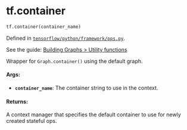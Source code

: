 <div itemscope itemtype="http://developers.google.com/ReferenceObject">
<meta itemprop="name" content="tf.container" />
</div>

# tf.container

``` python
tf.container(container_name)
```



Defined in [`tensorflow/python/framework/ops.py`](https://www.tensorflow.org/code/tensorflow/python/framework/ops.py).

See the guide: [Building Graphs > Utility functions](../../../api_guides/python/framework.md#Utility_functions)

Wrapper for `Graph.container()` using the default graph.

#### Args:

* <b>`container_name`</b>: The container string to use in the context.


#### Returns:

A context manager that specifies the default container to use for newly
created stateful ops.